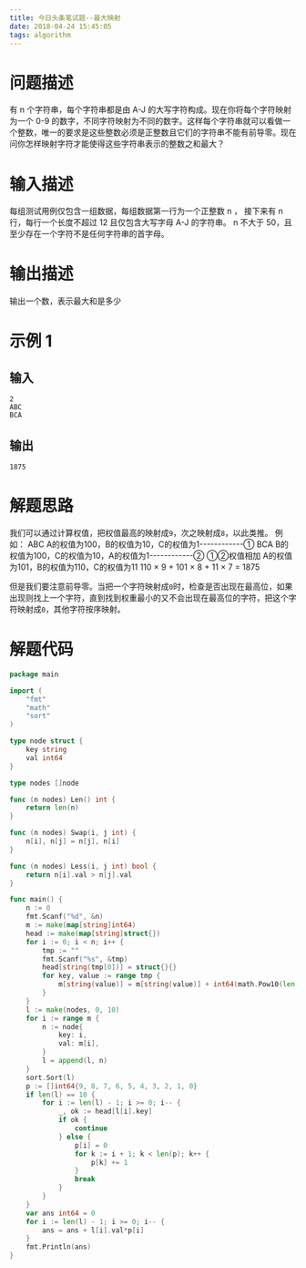```yaml
---
title: 今日头条笔试题--最大映射
date: 2018-04-24 15:45:05
tags: algorithm
---
```

# 问题描述

有 n 个字符串，每个字符串都是由 A-J 的大写字符构成。现在你将每个字符映射为一个 0-9 的数字，不同字符映射为不同的数字。这样每个字符串就可以看做一个整数，唯一的要求是这些整数必须是正整数且它们的字符串不能有前导零。现在问你怎样映射字符才能使得这些字符串表示的整数之和最大？

# 输入描述

每组测试用例仅包含一组数据，每组数据第一行为一个正整数 n ， 接下来有 n 行，每行一个长度不超过 12 且仅包含大写字母 A-J 的字符串。 n 不大于 50，且至少存在一个字符不是任何字符串的首字母。

# 输出描述

输出一个数，表示最大和是多少

# 示例 1

## 输入
```
2
ABC
BCA
```

## 输出
```
1875
```

# 解题思路

我们可以通过计算权值，把权值最高的映射成`9`，次之映射成`8`，以此类推。
例如：
ABC
A的权值为100，B的权值为10，C的权值为1------------①
BCA
B的权值为100，C的权值为10，A的权值为1------------②
①②权值相加
A的权值为101，B的权值为110，C的权值为11
110 × 9 + 101 × 8 + 11 × 7 = 1875

但是我们要注意前导零。当把一个字符映射成`0`时，检查是否出现在最高位，如果出现则找上一个字符，直到找到权重最小的又不会出现在最高位的字符，把这个字符映射成`0`，其他字符按序映射。

# 解题代码
``` go
package main

import (
	"fmt"
	"math"
	"sort"
)

type node struct {
	key string
	val int64
}

type nodes []node

func (n nodes) Len() int {
	return len(n)
}

func (n nodes) Swap(i, j int) {
	n[i], n[j] = n[j], n[i]
}

func (n nodes) Less(i, j int) bool {
	return n[i].val > n[j].val
}

func main() {
	n := 0
	fmt.Scanf("%d", &n)
	m := make(map[string]int64)
	head := make(map[string]struct{})
	for i := 0; i < n; i++ {
		tmp := ""
		fmt.Scanf("%s", &tmp)
		head[string(tmp[0])] = struct{}{}
		for key, value := range tmp {
			m[string(value)] = m[string(value)] + int64(math.Pow10(len(tmp)-key-1))
		}
	}
	l := make(nodes, 0, 10)
	for i := range m {
		n := node{
			key: i,
			val: m[i],
		}
		l = append(l, n)
	}
	sort.Sort(l)
	p := []int64{9, 8, 7, 6, 5, 4, 3, 2, 1, 0}
	if len(l) == 10 {
		for i := len(l) - 1; i >= 0; i-- {
			_, ok := head[l[i].key]
			if ok {
				continue
			} else {
				p[i] = 0
				for k := i + 1; k < len(p); k++ {
					p[k] += 1
				}
				break
			}
		}
	}
	var ans int64 = 0
	for i := len(l) - 1; i >= 0; i-- {
		ans = ans + l[i].val*p[i]
	}
	fmt.Println(ans)
}
```
